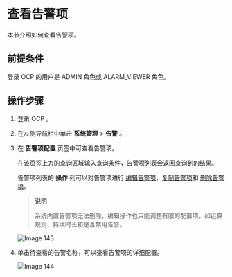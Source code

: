 查看告警项
==========================

本节介绍如何查看告警项。

前提条件
-------------------------

登录 OCP 的用户是 ADMIN 角色或 ALARM_VIEWER 角色。

操作步骤
-------------------------

1. 登录 OCP 。

2. 在左侧导航栏中单击 **系统管理** \> **告警** 。

3. 在 **告警项配置** 页签中可查看告警项。

   在该页签上方的查询区域输入查询条件，告警项列表会返回查询到的结果。

   告警项列表的 **操作** 列可以对告警项进行 [编辑告警项](5.edit-an-alarm-item-1.md)、[复制告警项](4.copy-alerts.md)和 [删除告警项](6.delete-an-alarm-item-1.md)。

   > **说明**
   >
   > 系统内置告警项无法删除，编辑操作也只能调整有限的配置项，如运算规则、持续时长和是否禁用告警。

   ![Image 143](https://obbusiness-private.oss-cn-shanghai.aliyuncs.com/doc/img/ocp/400ce/%E6%9F%A5%E7%9C%8B%E5%91%8A%E8%AD%A6%E9%A1%B9.png)

4. 单击待查看的告警名称，可以查看告警项的详细配置。

   ![Image 144](https://help-static-aliyun-doc.aliyuncs.com/assets/img/zh-CN/5012139461/p426760.png)

